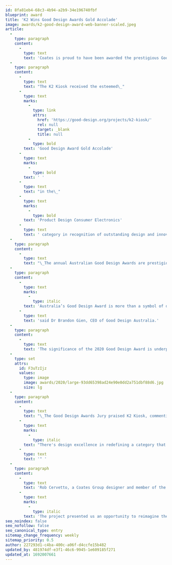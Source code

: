 ```yaml
---
id: 8fa81eb4-68c3-4b94-a2b9-34e196740fbf
blueprint: award
title: 'K2 Wins Good Design Awards Gold Accolade'
image: awards/k2-good-design-award-web-banner-scaled.jpeg
article:
  -
    type: paragraph
    content:
      -
        type: text
        text: 'Coates is proud to have been awarded the prestigious Good Design Award for our K2 Self-Order Kiosk. The highest honour for design and innovation in Australia, the internationally-renowned award was announced today during 2020 Good Design Week.'
  -
    type: paragraph
    content:
      -
        type: text
        text: "The K2 Kiosk received the esteemed\_"
      -
        type: text
        marks:
          -
            type: link
            attrs:
              href: 'https://good-design.org/projects/k2-kiosk/'
              rel: null
              target: _blank
              title: null
          -
            type: bold
        text: 'Good Design Award Gold Accolade'
      -
        type: text
        marks:
          -
            type: bold
        text: ' '
      -
        type: text
        text: "in the\_"
      -
        type: text
        marks:
          -
            type: bold
        text: 'Product Design Consumer Electronics'
      -
        type: text
        text: ' category in recognition of outstanding design and innovation.'
  -
    type: paragraph
    content:
      -
        type: text
        text: "\_The annual Australian Good Design Awards are prestigious internationally recognised awards, with a respected history dating back to 1958. The awards celebrate the best new products and services on the Australian market, excellence in architectural design, engineering, fashion, digital and communication design, design strategy, social impact design and young designers. More than 55 Good Design Awards Jurors evaluated each entry according to a strict set of design criteria which covers ‘good design’, ‘design innovation’ and ‘design impact’. Projects recognised with a Good Design Award must demonstrate excellence in good design and convince the Jury they are worthy of recognition at this level."
  -
    type: paragraph
    content:
      -
        type: text
        marks:
          -
            type: italic
        text: 'Australia’s Good Design Award is more than a symbol of design excellence - it represents the hard work and dedication towards an innovative outcome that will ultimately make our lives better. These projects showcase the sheer brilliance of design and the potential it has to improve our world, '
      -
        type: text
        text: 'said Dr Brandon Gien, CEO of Good Design Australia.'
  -
    type: paragraph
    content:
      -
        type: text
        text: 'The significance of the 2020 Good Design Award is underpinned by the record number of submissions, with an astonishing 835 design projects evaluated in this year’s international design awards.'
  -
    type: set
    attrs:
      id: F3uTzIjz
      values:
        type: image
        image: awards/2020/large-93dd65398ad24e90e0dd2a751dbf88d6.jpg
        size: lg
  -
    type: paragraph
    content:
      -
        type: text
        text: "\_The Good Design Awards Jury praised K2 Kiosk, commenting, \""
      -
        type: text
        marks:
          -
            type: italic
        text: "There's design excellence in redefining a category that was purely functional and reductionist to something more appealing, attractive and approachable with inviting forms, surfaces, materials and colours. There's a great combination of industrial and natural materials that makes this an inviting product to use. It has a simple form with limited visible technology which makes it less threatening as a tool. Well done."
      -
        type: text
        text: '" '
  -
    type: paragraph
    content:
      -
        type: text
        text: 'Rob Cervetto, a Coates Group designer and member of the team that created the K2, explained, "'
      -
        type: text
        marks:
          -
            type: italic
        text: 'The project presented us an opportunity to reimagine the interpretation of a digital self-ordering kiosk. We carefully considered and challenged our approach to the form, function and flexibility of the kiosk, focusing on the user journey and concealing distracting features - providing visual clarity to the overall design that is clean and inviting, and facilitating an immersive customer experience.”'
seo_noindex: false
seo_nofollow: false
seo_canonical_type: entry
sitemap_change_frequency: weekly
sitemap_priority: 0.5
author: 227293d1-c4ba-400c-a06f-d4ccfe15b482
updated_by: 481974df-e3f1-46c6-9945-1e609185f271
updated_at: 1692007661
---
```

